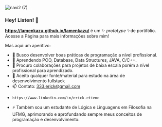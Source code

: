 
 ![navi2 (7)](https://user-images.githubusercontent.com/23318318/188466050-39b0c261-3a26-43ca-8544-69ae1e144b7a.png)
 ### Hey! Listen! 👋
 

**https://lamenkazu.github.io/lamenkazu/** é um ✨ _prototype_ ✨de portifólio. Acesse a Página para mais informações sobre mim!

Mas aqui um aperitivo:
- 🔭 Busco desenvolver boas práticas de programação a nível profissional.
- 🌱 Aprendendo POO, Database, Data Structures, JAVA, C/C++.
- 👯 Procuro colaborações para projetos de baixa escala porém a nível profissional para aprendizado.
- 🤔 Aceito qualquer fonte/material para estudo na área de desenvolvimento fullstack
- 📫 Contato: 333.erick@gmail.com
-     https://www.linkedin.com/in/erick-etiene
- ⚡ Também sou um estudante de Lógica e Linguagens em Filosofia na UFMG, aprimorando e aprofundando sempre meus conceitos de programação e desenvolvimento.
